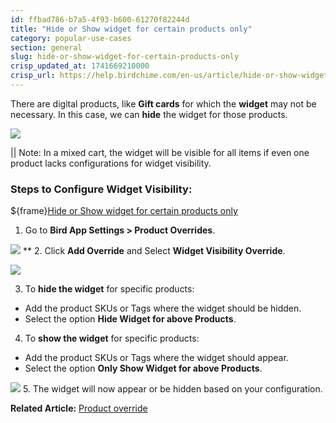 ```yaml
---
id: ffbad786-b7a5-4f93-b600-61270f82244d
title: "Hide or Show widget for certain products only"
category: popular-use-cases
section: general
slug: hide-or-show-widget-for-certain-products-only
crisp_updated_at: 1741669210000
crisp_url: https://help.birdchime.com/en-us/article/hide-or-show-widget-for-certain-products-only-14nf3pv/
---
```


There are digital products, like **Gift cards** for which the **widget** may not be necessary. In this case, we can **hide** the widget for those products.

![](https://storage.crisp.chat/users/helpdesk/website/ca826b447482b000/giftcardhide_1xarlpy.png)

|| Note: In a mixed cart, the widget will be visible for all items if even one product lacks configurations for widget visibility.

### Steps to Configure Widget Visibility:

${frame}[Hide or Show widget for certain products only](https://www.loom.com/embed/1cb656618c494e79be8393e0fe98093e?sid=338921f3-1df0-4be8-b455-781453291267)
 
1. Go to **Bird App Settings > Product Overrides**.

![](https://storage.crisp.chat/users/helpdesk/website/ca826b447482b000/screenshot-2025-01-05-at-21459_128kql0.png) **
2. Click **Add Override** and Select **Widget Visibility Override**.

![](https://storage.crisp.chat/users/helpdesk/website/ca826b447482b000/screenshot-2025-01-21-172731_gdkhvy.png)

3. To **hide the widget** for specific products:
* Add the product SKUs or Tags where the widget should be hidden.
* Select the option **Hide Widget for above Products**.

4. To **show the widget** for specific products:
* Add the product SKUs or Tags where the widget should appear.
* Select the option **Only Show Widget for above Products**.

![](https://storage.crisp.chat/users/helpdesk/website/ca826b447482b000/visibility-override-last-image_9ogm17.png)
5. The widget will now appear or be hidden based on your configuration.

**Related Article:** [Product override](https://help.birdchime.com/en-us/article/product-override-g2yfl9/?bust=1709814702246)
